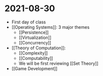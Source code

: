 # 2021-08-30
* First day of class
* [[Operating Systems]]: 3 major themes
	* [[Persistence]]
	* [[Virtualization]]
	* [[Concurrency]]
* [[Theory of Computation]]:
	* [[Complexity]]
	* [[Computability]]
	* We will be first reviewing [[Set Theory]]
* [[Game Development]]
